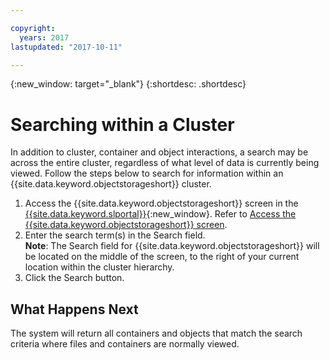 ```yaml
---

copyright:
  years: 2017
lastupdated: "2017-10-11"

---
```

{:new_window: target="_blank"}
{:shortdesc: .shortdesc}

# Searching within a Cluster

In addition to cluster, container and object interactions, a search may be across the entire cluster, regardless of what level of data is currently being viewed. Follow the steps below to search for information within an {{site.data.keyword.objectstorageshort}} cluster.

1. Access the {{site.data.keyword.objectstorageshort}} screen in the [{{site.data.keyword.slportal}}](https://control.softlayer.com/){:new_window}. Refer to [Access the {{site.data.keyword.objectstorageshort}} screen](access-object-storage-screen.html).
2. Enter the search term(s) in the Search field. <br/>
   **Note**: The Search field for {{site.data.keyword.objectstorageshort}} will be located on the middle of the screen, to the right of your current location within the cluster hierarchy.
3. Click the Search button.

## What Happens Next

The system will return all containers and objects that match the search criteria where files and containers are normally viewed. 

